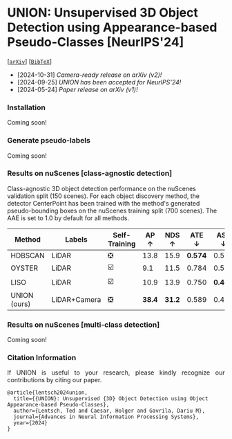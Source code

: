 # UNION: Unsupervised 3D Object Detection using Appearance-based Pseudo-Classes [NeurIPS'24]



[[`arXiv`](https://arxiv.org/abs/2405.15688)] [[`BibTeX`](#citation-information)]



+ [2024-10-31] *Camera-ready release on arXiv (v2)!*
+ [2024-09-25] *UNION has been accepted for NeurIPS'24!*
+ [2024-05-24] *Paper release on arXiv (v1)!*



### Installation
Coming soon!



### Generate pseudo-labels
Coming soon!



### Results on nuScenes [class-agnostic detection]
Class-agnostic 3D object detection performance on the nuScenes validation split (150 scenes).
For each object discovery method, the detector CenterPoint has been trained with the method's generated pseudo-bounding boxes on the nuScenes training split (700 scenes).
The AAE is set to 1.0 by default for all methods.

| Method           | Labels       | Self-Training                 | AP ↑     | NDS ↑    | ATE ↓     | ASE ↓     | AOE ↓     | AVE ↓     |
|------------------|--------------|-------------------------------|----------|----------|-----------|-----------|-----------|-----------|
| HDBSCAN          | LiDAR        | :negative_squared_cross_mark: | 13.8     | 15.9     | **0.574** | 0.522     | 1.601     | 1.531     |
| OYSTER           | LiDAR        | :ballot_box_with_check:       | 9.1      | 11.5     | 0.784     | 0.521     | 1.514     | -         |
| LISO             | LiDAR        | :ballot_box_with_check:       | 10.9     | 13.9     | 0.750     | **0.409** | 1.062     | -         |
| UNION (ours)     | LiDAR+Camera | :negative_squared_cross_mark: | **38.4** | **31.2** | 0.589     | 0.497     | **0.874** | **0.836** |



### Results on nuScenes [multi-class detection]
Coming soon!



### Citation Information
<p align="justify">
If UNION is useful to your research, please kindly recognize our contributions by citing our paper.
</p>

```
@article{lentsch2024union,
  title={{UNION}: Unsupervised {3D} Object Detection using Object Appearance-based Pseudo-Classes},
  author={Lentsch, Ted and Caesar, Holger and Gavrila, Dariu M},
  journal={Advances in Neural Information Processing Systems},
  year={2024}
}
```

